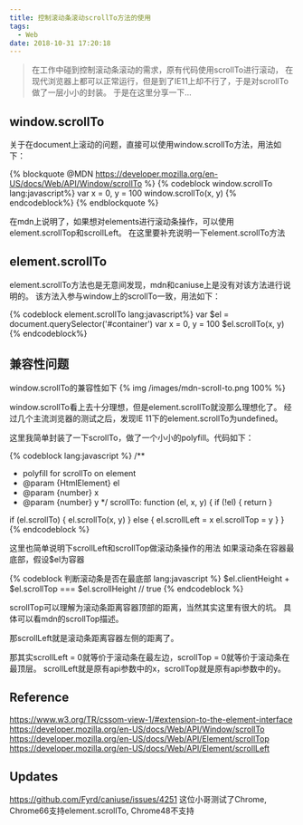 ```yaml
---
title: 控制滚动条滚动scrollTo方法的使用
tags:
  - Web
date: 2018-10-31 17:20:18
---
```


>在工作中碰到控制滚动条滚动的需求，原有代码使用scrollTo进行滚动，
在现代浏览器上都可以正常运行，但是到了IE11上却不行了，于是对scrollTo做了一层小小的封装。
于是在这里分享一下...

## window.scrollTo

关于在document上滚动的问题，直接可以使用window.scrollTo方法，用法如下：

{% blockquote @MDN https://developer.mozilla.org/en-US/docs/Web/API/Window/scrollTo %}
{% codeblock window.scrollTo lang:javascript%}
  var x = 0, y = 100
  window.scrollTo(x, y)
{% endcodeblock%}
{% endblockquote %}

在mdn上说明了，如果想对elements进行滚动条操作，可以使用element.scrollTop和scrollLeft。
在这里要补充说明一下element.scrollTo方法

## element.scrollTo

element.scrollTo方法也是无意间发现，mdn和caniuse上是没有对该方法进行说明的。
该方法入参与window上的scrollTo一致，用法如下：

{% codeblock element.scrollTo lang:javascript%}
  var $el = document.querySelector('#container')
  var x = 0, y = 100
  $el.scrollTo(x, y)
{% endcodeblock%}

## 兼容性问题

window.scrollTo的兼容性如下
{% img /images/mdn-scroll-to.png 100% %}

window.scrollTo看上去十分理想，但是element.scrollTo就没那么理想化了。
经过几个主流浏览器的测试之后，发现IE 11下的element.scrollTo为undefined。

这里我简单封装了一下scrollTo，做了一个小小的polyfill。代码如下：

{% codeblock lang:javascript %}
/**
 * polyfill for scrollTo on element
 * @param {HtmlElement} el
 * @param {number} x
 * @param {number} y
 */
scrollTo: function (el, x, y) {
  if (!el) {
    return
  }

  if (el.scrollTo) {
    el.scrollTo(x, y)
  } else {
    el.scrollLeft = x
    el.scrollTop = y
  }
}
{% endcodeblock %}

这里也简单说明下scrollLeft和scrollTop做滚动条操作的用法
如果滚动条在容器最底部，假设$el为容器

{% codeblock 判断滚动条是否在最底部 lang:javascript %}
  $el.clientHeight + $el.scrollTop === $el.scrollHeight // true
{% endcodeblock %}

scrollTop可以理解为滚动条距离容器顶部的距离，当然其实这里有很大的坑。
具体可以看mdn的scrollTop描述。

那scrollLeft就是滚动条距离容器左侧的距离了。

那其实scrollLeft = 0就等价于滚动条在最左边，scrollTop = 0就等价于滚动条在最顶层。
scrollLeft就是原有api参数中的x，scrollTop就是原有api参数中的y。

## Reference
https://www.w3.org/TR/cssom-view-1/#extension-to-the-element-interface
https://developer.mozilla.org/en-US/docs/Web/API/Window/scrollTo
https://developer.mozilla.org/en-US/docs/Web/API/Element/scrollTop
https://developer.mozilla.org/en-US/docs/Web/API/Element/scrollLeft


## Updates
https://github.com/Fyrd/caniuse/issues/4251
这位小哥测试了Chrome, Chrome66支持element.scrollTo, Chrome48不支持